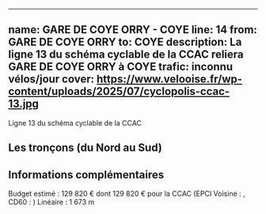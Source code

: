 
---
name: GARE DE COYE ORRY - COYE
line: 14
from: GARE DE COYE ORRY 
to:  COYE 
description: La ligne 13 du schéma cyclable de la CCAC reliera GARE DE COYE ORRY  à COYE 
trafic: inconnu vélos/jour
cover: https://www.velooise.fr/wp-content/uploads/2025/07/cyclopolis-ccac-13.jpg
---
Ligne 13 du schéma cyclable de la CCAC  
## Les tronçons (du Nord au Sud)

## Informations complémentaires

Budget estimé : 129 820 € dont 129 820 € pour la CCAC (EPCI Voisine : , CD60 : )
Linéaire : 1 673 m

